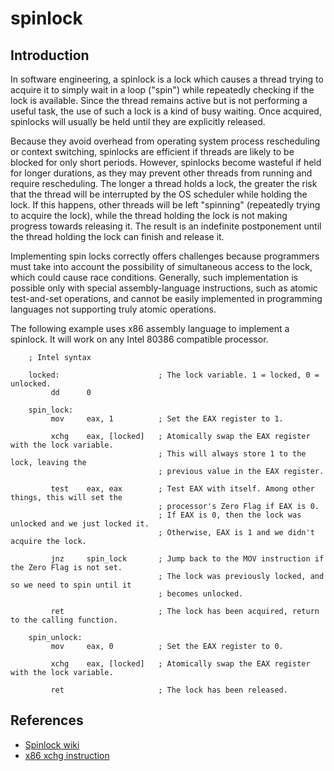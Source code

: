 # spinlock

## Introduction
In software engineering, a spinlock is a lock which causes a thread trying to acquire it to simply wait in a loop ("spin") while repeatedly checking if the lock is available. Since the thread remains active but is not performing a useful task, the use of such a lock is a kind of busy waiting. Once acquired, spinlocks will usually be held until they are explicitly released.

Because they avoid overhead from operating system process rescheduling or context switching, spinlocks are efficient if threads are likely to be blocked for only short periods. However, spinlocks become wasteful if held for longer durations, as they may prevent other threads from running and require rescheduling. The longer a thread holds a lock, the greater the risk that the thread will be interrupted by the OS scheduler while holding the lock. If this happens, other threads will be left "spinning" (repeatedly trying to acquire the lock), while the thread holding the lock is not making progress towards releasing it. The result is an indefinite postponement until the thread holding the lock can finish and release it.

Implementing spin locks correctly offers challenges because programmers must take into account the possibility of simultaneous access to the lock, which could cause race conditions. Generally, such implementation is possible only with special assembly-language instructions, such as atomic test-and-set operations, and cannot be easily implemented in programming languages not supporting truly atomic operations.


The following example uses x86 assembly language to implement a spinlock.
It will work on any Intel 80386 compatible processor.


        ; Intel syntax

        locked:                      ; The lock variable. 1 = locked, 0 = unlocked.
             dd      0

        spin_lock:
             mov     eax, 1          ; Set the EAX register to 1.

             xchg    eax, [locked]   ; Atomically swap the EAX register with the lock variable.
                                     ; This will always store 1 to the lock, leaving the
                                     ; previous value in the EAX register.

             test    eax, eax        ; Test EAX with itself. Among other things, this will set the
                                     ; processor's Zero Flag if EAX is 0.
                                     ; If EAX is 0, then the lock was unlocked and we just locked it.
                                     ; Otherwise, EAX is 1 and we didn't acquire the lock.

             jnz     spin_lock       ; Jump back to the MOV instruction if the Zero Flag is not set.
                                     ; The lock was previously locked, and so we need to spin until it
                                     ; becomes unlocked.

             ret                     ; The lock has been acquired, return to the calling function.

        spin_unlock:
             mov     eax, 0          ; Set the EAX register to 0.

             xchg    eax, [locked]   ; Atomically swap the EAX register with the lock variable.

             ret                     ; The lock has been released.



## References
 - [Spinlock wiki](https://en.wikipedia.org/wiki/Spinlock)
 - [x86 xchg instruction](https://c9x.me/x86/html/file_module_x86_id_328.html)
